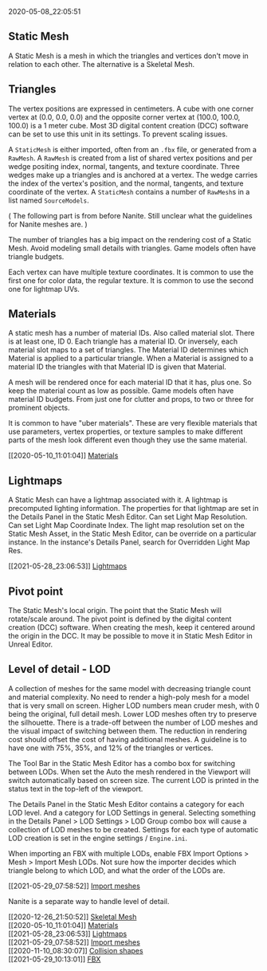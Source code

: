 2020-05-08_22:05:51

## Static Mesh

A Static Mesh is a mesh in which the triangles and vertices don't move in relation to each other.
The alternative is a Skeletal Mesh.


## Triangles

The vertex positions are expressed in centimeters.
A cube with one corner vertex at (0.0, 0.0, 0.0) and the opposite corner vertex at (100.0, 100.0, 100.0) is a 1 meter cube.
Most 3D digital content creation (DCC) software can be set to use this unit in its settings.
To prevent scaling issues.

A `StaticMesh` is either imported, often from an `.fbx` file, or generated from a `RawMesh`.
A `RawMesh` is created from a list of shared vertex positions and per wedge positing index, normal, tangents, and texture coordinate.
Three wedges make up a triangles and is anchored at a vertex.
The wedge carries the index of the vertex's position, and the normal, tangents, and texture coordinate of the vertex.
A `StaticMesh` contains a number of `RawMesh`s in a list named `SourceModels`.

(
The following part is from before Nanite.
Still unclear what the guidelines for Nanite meshes are.
)

The number of triangles has a big impact on the rendering cost of a Static Mesh.
Avoid modeling small details with triangles.
Game models often have triangle budgets.

Each vertex can have multiple texture coordinates.
It is common to use the first one for color data, the regular texture.
It is common to use the second one for lightmap UVs.


## Materials

A static mesh has a number of material IDs.
Also called material slot.
There is at least one, ID 0.
Each triangle has a material ID.
Or inversely, each material slot maps to a set of triangles.
The Material ID determines which Material is applied to a particular triangle.
When a Material is assigned to a material ID the triangles with that Material ID is given that Material.

A mesh will be rendered once for each material ID that it has, plus one.
So keep the material count as low as possible.
Game models often have material ID budgets.
From just one for clutter and props, to two or three for prominent objects.

It is common to have "uber materials".
These are very flexible materials that use parameters, vertex properties, or texture samples to make different parts of the mesh look different even though they use the same material.

[[2020-05-10_11:01:04]] [Materials](./Materials.md)  


## Lightmaps

A Static Mesh can have a lightmap associated with it.
A lightmap is precomputed lighting information.
The properties for that lightmap are set in the Details Panel in the Static Mesh Editor.
Can set Light Map Resolution.
Can set Light Map Coordinate Index.
The light map resolution set on the Static Mesh Asset, in the Static Mesh Editor, can be override on a particular instance.
In the instance's Details Panel, search for Overridden Light Map Res.

[[2021-05-28_23:06:53]] [Lightmaps](./Lightmaps.md)  


## Pivot point

The Static Mesh's local origin.
The point that the Static Mesh will rotate/scale around.
The pivot point is defined by the digital content creation (DCC) software.
When creating the mesh, keep it centered around the origin in the DCC.
It may be possible to move it in Static Mesh Editor in Unreal Editor.


## Level of detail - LOD

A collection of meshes for the same model with decreasing triangle count and material complexity.
No need to render a high-poly mesh for a model that is very small on screen.
Higher LOD numbers mean cruder mesh, with 0 being the original, full detail mesh.
Lower LOD meshes often try to preserve the silhouette.
There is a trade-off between the number of LOD meshes and the visual impact of switching between them.
The reduction in rendering cost should offset the cost of having additional meshes.
A guideline is to have one with 75%, 35%, and 12% of the triangles or vertices.

The Tool Bar in the Static Mesh Editor has a combo box for switching between LODs.
When set the Auto the mesh rendered in the Viewport will switch automatically based on screen size.
The current LOD is printed in the status text in the top-left of the viewport.

The Details Panel in the Static Mesh Editor contains a category for each LOD level.
And a category for LOD Settings in general.
Selecting something in the Details Panel > LOD Settings > LOD Group combo box will cause a collection of LOD meshes to be created.
Settings for each type of automatic LOD creation is set in the engine settings / `Engine.ini`.


When importing an FBX with multiple LODs, enable FBX Import Options > Mesh > Import Mesh LODs.
Not sure how the importer decides which triangle belong to which LOD, and what the order of the LODs are.

[[2021-05-29_07:58:52]] [Import meshes](./Import%20meshes.md)  

Nanite is a separate way to handle level of detail.

[[2020-12-26_21:50:52]] [Skeletal Mesh](./Skeletal%20Mesh.md)  
[[2020-05-10_11:01:04]] [Materials](./Materials.md)  
[[2021-05-28_23:06:53]] [Lightmaps](./Lightmaps.md)  
[[2021-05-29_07:58:52]] [Import meshes](./Import%20meshes.md)  
[[2020-11-10_08:30:07]] [Collision shapes](./Collision%20shapes.md)  
[[2021-05-29_10:13:01]] [FBX](./FBX.md)  
